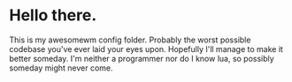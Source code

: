 # Hello there.
This is my awesomewm config folder. Probably the worst
possible codebase you've ever laid your eyes upon. Hopefully
I'll manage to make it better someday. I'm neither a
programmer nor do I know lua, so possibly someday might
never come.

